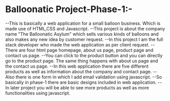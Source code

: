 # Balloonatic Project-Phase-1:-
--This is basically a web application for a small balloon business. Which is made use of HTML,CSS and Javascript.
--This project is about the company name "The Balloonatic Asylum" which sells various kinds of balloons and also makes any new idea by customer request.
--In this project I am the full stack developer who made the web application as per client request.
--There are four html page homepage, about us page, product page and contact us page.
--You can click to the product button and you can directly go to the product page. The same thing happens with about us page and the contact us page.
--In this web application there are five different products as well as information about the company and contact page.
--Also there is one form in which I add email validation using javascript.
--So basically in phase-1 there are basic designs included in web application.
--In later project you will be able to see more products as well as more functionalities using javascript.
